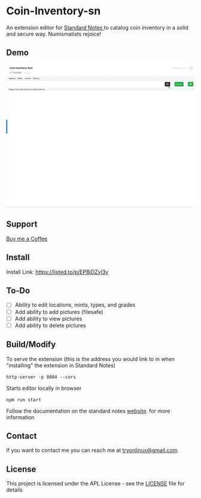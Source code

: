 # Coin-Inventory-sn

An extension editor for [Standard Notes ](https://standardnotes.org)to catalog coin inventory in a solid and secure way. Numismatists rejoice!

## Demo
![](https://github.com/tryonlinux/Coin-Inventory-sn/blob/26910b6fa8b23919ab27fb1ec7f2e0bb562eaca2/Coin%20Inventory.gif)

## Support

[Buy me a Coffee](https://www.buymeacoffee.com/tryomas)

## Install

Install Link: https://listed.to/p/EPBjDZyl3y

## To-Do

- [ ] Ability to edit locations, mints, types, and grades
- [ ] Add ability to add pictures (filesafe)
- [ ] Add ability to view pictures
- [ ] Add ability to delete pictures

## Build/Modify

To serve the extension (this is the address you would link to in when "installing" the extension in Standard Notes)

```
http-server -p 8004 --cors
```

Starts editor locally in browser

```
npm run start
```

Follow the documentation on the standard notes [website](https://docs.standardnotes.org/extensions/intro/). for more information

## Contact

If you want to contact me you can reach me at <tryonlinux@gmail.com>.

## License

This project is licensed under the APL License - see the [LICENSE](LICENSE) file for details
